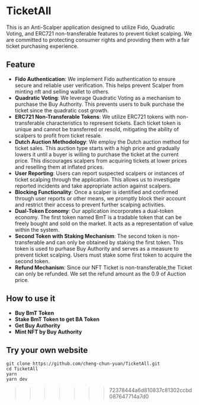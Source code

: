 # TicketAll
This is an Anti-Scalper application designed to utilize Fido, Quadratic Voting, and ERC721 non-transferable features to prevent ticket scalping. We are committed to protecting consumer rights and providing them with a fair ticket purchasing experience.
## Feature
- **Fido Authentication**: We implement Fido authentication to ensure secure and reliable user verification. This helps prevent Scalper from minting nft and selling wallet to others.
- **Quadratic Voting**: We leverage Quadratic Voting as a mechanism to purchase the Buy Authority. This prevents users to bulk purchase the ticket since the quadratic cost growth.
- **ERC721 Non-Transferable Tokens**: We utilize ERC721 tokens with non-transferable characteristics to represent tickets. Each ticket token is unique and cannot be transferred or resold, mitigating the ability of scalpers to profit from ticket resale.
- **Dutch Auction Methodology**: We employ the Dutch auction method for ticket sales. This auction type starts with a high price and gradually lowers it until a buyer is willing to purchase the ticket at the current price. This discourages scalpers from acquiring tickets at lower prices and reselling them at inflated prices.
- **User Reporting**: Users can report suspected scalpers or instances of ticket scalping through the application. This allows us to investigate reported incidents and take appropriate action against scalpers.
- **Blocking Functionality**: Once a scalper is identified and confirmed through user reports or other means, we promptly block their account and restrict their access to prevent further scalping activities.
- **Dual-Token Economy**: Our application incorporates a dual-token economy. The first token named BmT is a tradable token that can be freely bought and sold on the market. It acts as a representation of value within the system.
- **Second Token with Staking Mechanism**: The second token is non-transferable and can only be obtained by staking the first token. This token is used to purhase Buy Authority and serves as a measure to prevent ticket scalping. Users must stake some first token to acquire the second token.
- **Refund Mechanism**: Since our NFT Ticket is non-transferable,the Ticket can only be refunded. We set the refund amount as the 0.9 of Auction price.
## How to use it
- **Buy BmT Token**
- **Stake BmT Token to get BA Token**
- **Get Buy Authority**
- **Mint NFT by Buy Authority**
## Try your own website
```
git clone https://github.com/cheng-chun-yuan/TicketAll.git
cd TicketAll
yarn
yarn dev
```
>>>>>>> 72378444a6d810837c81302ccbd087647714a7d0
